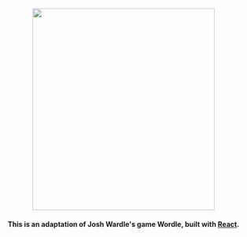 <h1 align="center">
  <img src="https://user-images.githubusercontent.com/8772438/168517028-d349b6c6-2a8d-406a-afb4-fd1015884fa0.PNG" width="370" height="410">
</h1>

<h4 align="center">
    This is an adaptation of Josh Wardle's game Wordle, built with <a href="https://reactjs.org/" target="_blank">React</a>.
</h4>
